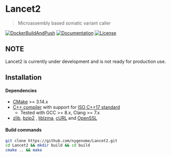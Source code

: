 # Lancet2

> Microassembly based somatic variant caller

[![DockerBuildAndPush](https://github.com/nygenome/Lancet2/actions/workflows/main.yml/badge.svg)](https://github.com/nygenome/Lancet2/pkgs/container/lancet2)
[![Documentation](https://img.shields.io/badge/Documentation-latest-blue.svg?label=Documentation&style=flat)](https://nygenome.github.io/Lancet2)
[![License](https://img.shields.io/badge/License-BSD%203--Clause-blue.svg)](https://opensource.org/licenses/BSD-3-Clause)

## **NOTE**

Lancet2 is currently under development and is not ready for production use.

## Installation

#### Dependencies

* [CMake](https://cmake.org/download/) >= 3.14.x
* [C++ compiler](https://en.cppreference.com/w/cpp/compiler_support#C.2B.2B17_features) with support
  for [ISO C++17 standard](https://en.cppreference.com/w/cpp/17)
    - Tested with GCC >= 8.x, Clang >= 7.x
* [zlib](https://github.com/madler/zlib), [bzip2](https://github.com/enthought/bzip2-1.0.6)
  , [liblzma](https://tukaani.org/xz/), [cURL](https://curl.haxx.se) and [OpenSSL](https://www.openssl.org)

#### Build commands

```bash
git clone https://github.com/nygenome/Lancet2.git
cd Lancet2 && mkdir build && cd build
cmake .. && make
```
